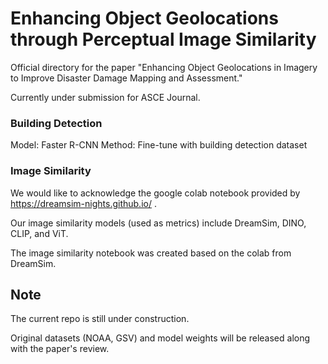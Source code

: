 # Enhancing Object Geolocations through Perceptual Image Similarity

Official directory for the paper "Enhancing Object Geolocations in Imagery to Improve Disaster Damage Mapping and Assessment."

Currently under submission for ASCE Journal.


### Building Detection

Model: Faster R-CNN
Method: Fine-tune with building detection dataset


### Image Similarity

We would like to acknowledge the google colab notebook provided by https://dreamsim-nights.github.io/ .

Our image similarity models (used as metrics) include DreamSim, DINO, CLIP, and ViT.

The image similarity notebook was created based on the colab from DreamSim.

## Note

The current repo is still under construction.

Original datasets (NOAA, GSV) and model weights will be released along with the paper's review.